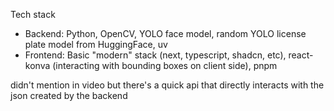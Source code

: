 Tech stack
- Backend: Python, OpenCV, YOLO face model, random YOLO license plate model from HuggingFace, uv
- Frontend: Basic "modern" stack (next, typescript, shadcn, etc), react-konva (interacting with bounding boxes on client side), pnpm

didn't mention in video but there's a quick api that directly interacts with the json created by the backend
